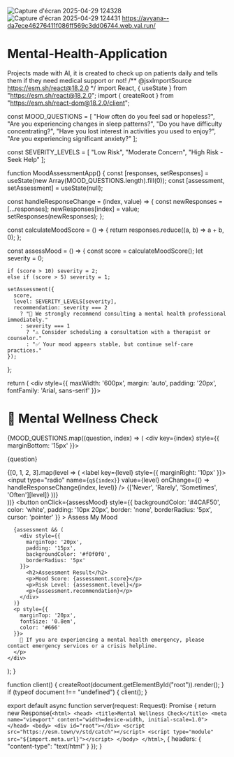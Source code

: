  ![Capture d'écran 2025-04-29 124328](https://github.com/user-attachments/assets/42ac9c8a-b4c7-4238-b9e5-4506895c325d)
 ![Capture d'écran 2025-04-29 124431](https://github.com/user-attachments/assets/a27a0165-e1f2-435c-b404-d8e83b48a65d)
https://avyana--da7ece46276411f086ff569c3dd06744.web.val.run/
# Mental-Health-Application
Projects made with AI, it is created to check up on  patients daily and tells them if they need medical support or not!
/** @jsxImportSource https://esm.sh/react@18.2.0 */
import React, { useState } from "https://esm.sh/react@18.2.0";
import { createRoot } from "https://esm.sh/react-dom@18.2.0/client";

const MOOD_QUESTIONS = [
  "How often do you feel sad or hopeless?",
  "Are you experiencing changes in sleep patterns?", 
  "Do you have difficulty concentrating?",
  "Have you lost interest in activities you used to enjoy?",
  "Are you experiencing significant anxiety?"
];

const SEVERITY_LEVELS = [
  "Low Risk",
  "Moderate Concern",
  "High Risk - Seek Help"
];

function MoodAssessmentApp() {
  const [responses, setResponses] = useState(new Array(MOOD_QUESTIONS.length).fill(0));
  const [assessment, setAssessment] = useState(null);

  const handleResponseChange = (index, value) => {
    const newResponses = [...responses];
    newResponses[index] = value;
    setResponses(newResponses);
  };

  const calculateMoodScore = () => {
    return responses.reduce((a, b) => a + b, 0);
  };

  const assessMood = () => {
    const score = calculateMoodScore();
    let severity = 0;

    if (score > 10) severity = 2;
    else if (score > 5) severity = 1;

    setAssessment({
      score,
      level: SEVERITY_LEVELS[severity],
      recommendation: severity === 2 
        ? "🚨 We strongly recommend consulting a mental health professional immediately." 
        : severity === 1
          ? "⚠️ Consider scheduling a consultation with a therapist or counselor."
          : "✅ Your mood appears stable, but continue self-care practices."
    });
  };

  return (
    <div style={{
      maxWidth: '600px', 
      margin: 'auto', 
      padding: '20px', 
      fontFamily: 'Arial, sans-serif'
    }}>
      <h1>🧠 Mental Wellness Check</h1>
      {MOOD_QUESTIONS.map((question, index) => (
        <div key={index} style={{ marginBottom: '15px' }}>
          <p>{question}</p>
          <div>
            {[0, 1, 2, 3].map(level => (
              <label key={level} style={{ marginRight: '10px' }}>
                <input 
                  type="radio" 
                  name={`q${index}`} 
                  value={level}
                  onChange={() => handleResponseChange(index, level)}
                />
                {['Never', 'Rarely', 'Sometimes', 'Often'][level]}
              </label>
            ))}
          </div>
        </div>
      ))}
      <button 
        onClick={assessMood}
        style={{
          backgroundColor: '#4CAF50',
          color: 'white',
          padding: '10px 20px',
          border: 'none',
          borderRadius: '5px',
          cursor: 'pointer'
        }}
      >
        Assess My Mood
      </button>
      
      {assessment && (
        <div style={{ 
          marginTop: '20px', 
          padding: '15px', 
          backgroundColor: '#f0f0f0', 
          borderRadius: '5px' 
        }}>
          <h2>Assessment Result</h2>
          <p>Mood Score: {assessment.score}</p>
          <p>Risk Level: {assessment.level}</p>
          <p>{assessment.recommendation}</p>
        </div>
      )}
      <p style={{ 
        marginTop: '20px', 
        fontSize: '0.8em', 
        color: '#666' 
      }}>
        🚨 If you are experiencing a mental health emergency, please contact emergency services or a crisis helpline.
      </p>
    </div>
  );
}

function client() {
  createRoot(document.getElementById("root")).render(<MoodAssessmentApp />);
}
if (typeof document !== "undefined") { client(); }

export default async function server(request: Request): Promise<Response> {
  return new Response(`
    <html>
      <head>
        <title>Mental Wellness Check</title>
        <meta name="viewport" content="width=device-width, initial-scale=1.0">
      </head>
      <body>
        <div id="root"></div>
        <script src="https://esm.town/v/std/catch"></script>
        <script type="module" src="${import.meta.url}"></script>
      </body>
    </html>
  `, {
    headers: { "content-type": "text/html" }
  });
}
